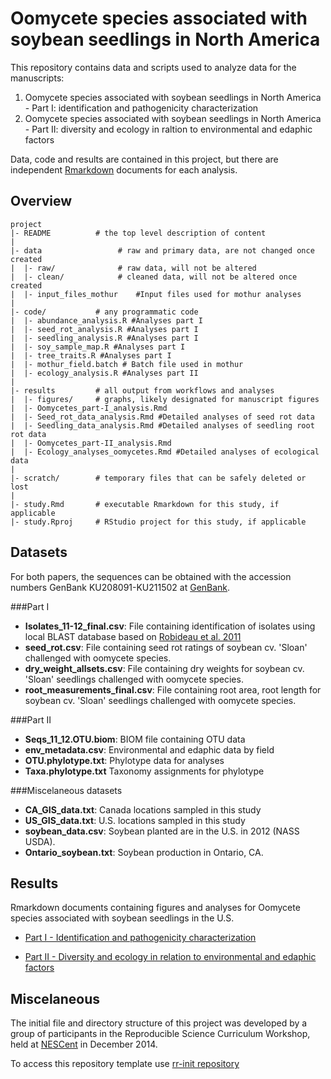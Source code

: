 Oomycete species associated with soybean seedlings in North America
=======

This repository contains data and scripts used to analyze data for the manuscripts:

1. Oomycete species associated with soybean seedlings in North America - Part I: identification and pathogenicity characterization
2. Oomycete species associated with soybean seedlings in North America - Part II: diversity and ecology in raltion to environmental and edaphic factors

Data, code and results are contained in this project, but there are independent [Rmarkdown] documents for each analysis.

Overview
--------

    project
    |- README          # the top level description of content
    |
    |- data            		# raw and primary data, are not changed once created 
    |  |- raw/         		# raw data, will not be altered
    |  |- clean/       		# cleaned data, will not be altered once created
    |  |- input_files_mothur	#Input files used for mothur analyses
    |
    |- code/           # any programmatic code
    |  |- abundance_analysis.R #Analyses part I
    |  |- seed_rot_analysis.R #Analyses part I
    |  |- seedling_analysis.R #Analyses part I
    |  |- soy_sample_map.R #Analyses part I
    |  |- tree_traits.R #Analyses part I
    |  |- mothur_field.batch # Batch file used in mothur   
    |  |- ecology_analysis.R #Analyses part II    
    |
    |- results         # all output from workflows and analyses
    |  |- figures/     # graphs, likely designated for manuscript figures
    |  |- Oomycetes_part-I_analysis.Rmd
    |  |- Seed_rot_data_analysis.Rmd #Detailed analyses of seed rot data
    |  |- Seedling_data_analysis.Rmd #Detailed analyses of seedling root rot data
    |  |- Oomycetes_part-II_analysis.Rmd
    |  |- Ecology_analyses_oomycetes.Rmd #Detailed analyses of ecological data
    |
    |- scratch/        # temporary files that can be safely deleted or lost
    |
    |- study.Rmd       # executable Rmarkdown for this study, if applicable
    |- study.Rproj     # RStudio project for this study, if applicable


Datasets
----------
For both papers, the sequences can be obtained with the accession numbers GenBank KU208091-KU211502 at [GenBank](http://www.ncbi.nlm.nih.gov/nuccore/).

###Part I
* __Isolates_11-12_final.csv__: File containing identification of isolates using local BLAST database based on [Robideau et al. 2011](http://onlinelibrary.wiley.com/doi/10.1111/j.1755-0998.2011.03041.x/abstract)
* __seed_rot.csv__: File containing seed rot ratings of soybean cv. 'Sloan' challenged with oomycete species.
* __dry_weight_allsets.csv__: File containing dry weights for soybean cv. 'Sloan' seedlings challenged with oomycete species.
* __root_measurements_final.csv__: File containing root area, root length for soybean cv. 'Sloan' seedlings challenged with oomycete species.

###Part II
* __Seqs_11_12.OTU.biom__: BIOM file containing OTU data
* __env_metadata.csv__: Environmental and edaphic data by field
* __OTU.phylotype.txt__: Phylotype data for analyses
* __Taxa.phylotype.txt__ Taxonomy assignments for phylotype

###Miscelaneous datasets
* __CA_GIS_data.txt__: Canada locations sampled in this study
* __US_GIS_data.txt__: U.S. locations sampled in this study
* __soybean_data.csv__: Soybean planted are in the U.S. in 2012 (NASS USDA).
* __Ontario_soybean.txt__: Soybean production in Ontario, CA.


Results
----------------------
Rmarkdown documents containing figures and analyses for Oomycete species associated with soybean seedlings in the U.S.

* [Part I - Identification and pathogenicity characterization](results/Oomycetes_part-I_analysis.md)

* [Part II - Diversity and ecology in relation to environmental and edaphic factors](results/Oomycetes_part-II_analysis.md)



Miscelaneous
----------------
The initial file and directory structure of this project was developed by a group of participants in the Reproducible Science Curriculum Workshop, held at [NESCent] in December 2014. 

To access this repository template use [rr-init repository](https://github.com/Reproducible-Science-Curriculum/rr-init)

[NESCent]: http://nescent.org
[Rmarkdown]: http://rmarkdown.rstudio.com/
